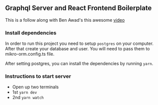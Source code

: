 ## Graphql Server and React Frontend Boilerplate

This is a follow along with Ben Awad's this awesome [video](https://www.youtube.com/watch?v=I6ypD7qv3Z8)

### Install dependencies

In order to run this project you need to setup `postgres` on your computer. After that create your database and user. You will need to pass them to mikro-orm.config.ts file.

After setting postgres, you can install the dependencies by running `yarn`.

### Instructions to start server

- Open up two terminals
- 1st `yarn dev`
- 2nd `yarn watch`
